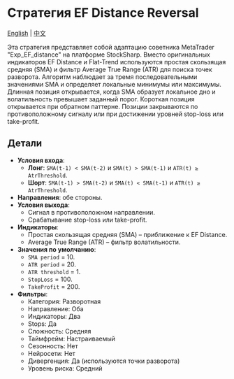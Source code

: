 # Стратегия EF Distance Reversal
[English](README.md) | [中文](README_cn.md)

Эта стратегия представляет собой адаптацию советника MetaTrader "Exp_EF_distance" на платформе StockSharp. Вместо оригинальных индикаторов EF Distance и Flat-Trend используются простая скользящая средняя (SMA) и фильтр Average True Range (ATR) для поиска точек разворота. Алгоритм наблюдает за тремя последовательными значениями SMA и определяет локальные минимумы или максимумы. Длинная позиция открывается, когда SMA образует локальное дно и волатильность превышает заданный порог. Короткая позиция открывается при обратном паттерне. Позиции закрываются по противоположному сигналу или при достижении уровней stop-loss или take-profit.

## Детали

- **Условия входа**:
  - **Лонг**: `SMA(t-1) < SMA(t-2)` и `SMA(t) > SMA(t-1)` и `ATR(t) ≥ AtrThreshold`.
  - **Шорт**: `SMA(t-1) > SMA(t-2)` и `SMA(t) < SMA(t-1)` и `ATR(t) ≥ AtrThreshold`.
- **Направления**: обе стороны.
- **Условия выхода**:
  - Сигнал в противоположном направлении.
  - Срабатывание stop-loss или take-profit.
- **Индикаторы**:
  - Простая скользящая средняя (SMA) – приближение к EF Distance.
  - Average True Range (ATR) – фильтр волатильности.
- **Значения по умолчанию**:
  - `SMA period` = 10.
  - `ATR period` = 20.
  - `ATR threshold` = 1.
  - `StopLoss` = 100.
  - `TakeProfit` = 200.
- **Фильтры**:
  - Категория: Разворотная
  - Направление: Оба
  - Индикаторы: Два
  - Stops: Да
  - Сложность: Средняя
  - Таймфрейм: Настраиваемый
  - Сезонность: Нет
  - Нейросети: Нет
  - Дивергенция: Да (используются точки разворота)
  - Уровень риска: Средний
